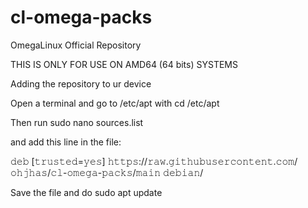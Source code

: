 # cl-omega-packs
OmegaLinux Official Repository

THIS IS ONLY FOR USE ON AMD64 (64 bits) SYSTEMS

Adding the repository to ur device

Open a terminal and go to /etc/apt with cd /etc/apt

Then run sudo nano sources.list

and add this line in the file:

 
𝚍𝚎𝚋 [𝚝𝚛𝚞𝚜𝚝𝚎𝚍=𝚢𝚎𝚜] 𝚑𝚝𝚝𝚙𝚜://𝚛𝚊𝚠.𝚐𝚒𝚝𝚑𝚞𝚋𝚞𝚜𝚎𝚛𝚌𝚘𝚗𝚝𝚎𝚗𝚝.𝚌𝚘𝚖/𝚘𝚑𝚓𝚑𝚊𝚜/𝚌𝚕-𝚘𝚖𝚎𝚐𝚊-𝚙𝚊𝚌𝚔𝚜/𝚖𝚊𝚒𝚗 𝚍𝚎𝚋𝚒𝚊𝚗/



Save the file
and do sudo apt update
